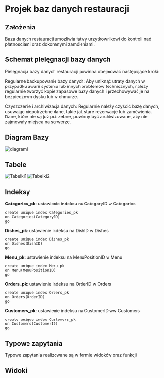 # Projek baz danych restauracji

## Założenia

Baza danych restauracji umozliwia łatwy urzytkownikowi do kontroli nad płatnosciami oraz dokonanymi zamóieniami. 

## Schemat pielęgnacji bazy danych

Pielęgnacja bazy danych restauracji powinna obejmować następujące kroki:

Regularne backupowanie bazy danych: Aby uniknąć utraty danych w przypadku awarii systemu lub innych problemów technicznych, należy regularnie tworzyć kopie zapasowe bazy danych i przechowywać je na bezpiecznym dysku lub w chmurze.

Czyszczenie i archiwizacja danych: Regularnie należy czyścić bazę danych, usuwając niepotrzebne dane, takie jak stare rezerwacje lub zamówienia. Dane, które nie są już potrzebne, powinny być archiwizowane, aby nie zajmowały miejsca na serwerze.

## Diagram Bazy

![diagram1](https://user-images.githubusercontent.com/101994826/215624565-ccb83fa2-9b8a-46a7-9c52-8427e6d79eec.jpg)

## Tabele

![Tabelki1](https://user-images.githubusercontent.com/101994826/215623823-5bc9791e-b6fd-48d3-b2db-a4420b264c40.png)
![Tabelki2](https://user-images.githubusercontent.com/101994826/215623833-4dd1a044-8ff2-4c19-a003-f556e127bcf4.png)

## Indeksy
**Categories_pk**: ustawienie indeksu na CategoryID w Categories
```
create unique index Categories_pk
on Categories(CategoryID)
go
```
**Dishes_pk**: ustawienie indeksu na DishID w Dishes
```
create unique index Dishes_pk
on Dishes(DishID)
go
```
**Menu_pk**: ustawienie indeksu na MenuPositionID w Menu 
```
create unique index Menu_pk
on Menu(MenuPositionID)
go
```
**Orders_pk**: ustawienie indeksu na OrderID w Orders
```
create unique index Orders_pk
on Orders(OrderID)
go
```
**Customers_pk**: ustawienie indeksu na CustomerID ww Customers
```
create unique index Customers_pk
on Customers(CustomerID)
go
```
## Typowe zapytania

Typowe zapytania realizowane są w formie widoków oraz funkcji.

## Widoki

